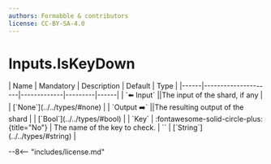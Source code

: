 ```yaml
---
authors: Formabble & contributors
license: CC-BY-SA-4.0
---
```



# Inputs.IsKeyDown

<div class="sh-parameters" markdown="1">
| Name | Mandatory | Description | Default | Type |
|------|---------------------|-------------|---------|------|
| `⬅️ Input` ||The input of the shard, if any | | [`None`](../../types/#none) |
| `Output ➡️` ||The resulting output of the shard | | [`Bool`](../../types/#bool) |
| `Key` | :fontawesome-solid-circle-plus:{title="No"}  | The name of the key to check. | `` | [`String`](../../types/#string) |

</div>



--8<-- "includes/license.md"

